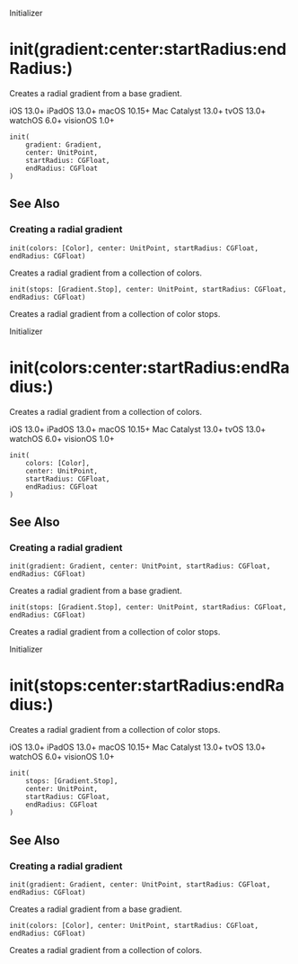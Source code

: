 Initializer

# init(gradient:center:startRadius:endRadius:)

Creates a radial gradient from a base gradient.

iOS 13.0+  iPadOS 13.0+  macOS 10.15+  Mac Catalyst 13.0+  tvOS 13.0+  watchOS
6.0+  visionOS 1.0+

    
    
    init(
        gradient: Gradient,
        center: UnitPoint,
        startRadius: CGFloat,
        endRadius: CGFloat
    )

## See Also

### Creating a radial gradient

`init(colors: [Color], center: UnitPoint, startRadius: CGFloat, endRadius:
CGFloat)`

Creates a radial gradient from a collection of colors.

`init(stops: [Gradient.Stop], center: UnitPoint, startRadius: CGFloat,
endRadius: CGFloat)`

Creates a radial gradient from a collection of color stops.

Initializer

# init(colors:center:startRadius:endRadius:)

Creates a radial gradient from a collection of colors.

iOS 13.0+  iPadOS 13.0+  macOS 10.15+  Mac Catalyst 13.0+  tvOS 13.0+  watchOS
6.0+  visionOS 1.0+

    
    
    init(
        colors: [Color],
        center: UnitPoint,
        startRadius: CGFloat,
        endRadius: CGFloat
    )

## See Also

### Creating a radial gradient

`init(gradient: Gradient, center: UnitPoint, startRadius: CGFloat, endRadius:
CGFloat)`

Creates a radial gradient from a base gradient.

`init(stops: [Gradient.Stop], center: UnitPoint, startRadius: CGFloat,
endRadius: CGFloat)`

Creates a radial gradient from a collection of color stops.

Initializer

# init(stops:center:startRadius:endRadius:)

Creates a radial gradient from a collection of color stops.

iOS 13.0+  iPadOS 13.0+  macOS 10.15+  Mac Catalyst 13.0+  tvOS 13.0+  watchOS
6.0+  visionOS 1.0+

    
    
    init(
        stops: [Gradient.Stop],
        center: UnitPoint,
        startRadius: CGFloat,
        endRadius: CGFloat
    )

## See Also

### Creating a radial gradient

`init(gradient: Gradient, center: UnitPoint, startRadius: CGFloat, endRadius:
CGFloat)`

Creates a radial gradient from a base gradient.

`init(colors: [Color], center: UnitPoint, startRadius: CGFloat, endRadius:
CGFloat)`

Creates a radial gradient from a collection of colors.

